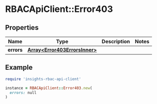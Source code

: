 # RBACApiClient::Error403

## Properties

| Name | Type | Description | Notes |
| ---- | ---- | ----------- | ----- |
| **errors** | [**Array&lt;Error403ErrorsInner&gt;**](Error403ErrorsInner.md) |  |  |

## Example

```ruby
require 'insights-rbac-api-client'

instance = RBACApiClient::Error403.new(
  errors: null
)
```

